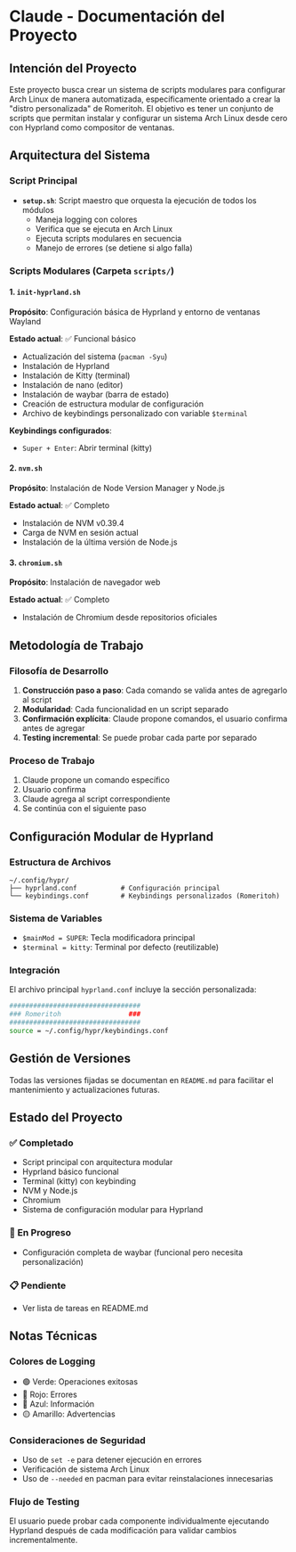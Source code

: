 # Claude - Documentación del Proyecto

## Intención del Proyecto

Este proyecto busca crear un sistema de scripts modulares para configurar Arch Linux de manera automatizada, específicamente orientado a crear la "distro personalizada" de Romeritoh. El objetivo es tener un conjunto de scripts que permitan instalar y configurar un sistema Arch Linux desde cero con Hyprland como compositor de ventanas.

## Arquitectura del Sistema

### Script Principal
- **`setup.sh`**: Script maestro que orquesta la ejecución de todos los módulos
  - Maneja logging con colores
  - Verifica que se ejecuta en Arch Linux
  - Ejecuta scripts modulares en secuencia
  - Manejo de errores (se detiene si algo falla)

### Scripts Modulares (Carpeta `scripts/`)

#### 1. `init-hyprland.sh`
**Propósito**: Configuración básica de Hyprland y entorno de ventanas Wayland

**Estado actual**: ✅ Funcional básico
- Actualización del sistema (`pacman -Syu`)
- Instalación de Hyprland
- Instalación de Kitty (terminal)
- Instalación de nano (editor)
- Instalación de waybar (barra de estado)
- Creación de estructura modular de configuración
- Archivo de keybindings personalizado con variable `$terminal`

**Keybindings configurados**:
- `Super + Enter`: Abrir terminal (kitty)

#### 2. `nvm.sh`
**Propósito**: Instalación de Node Version Manager y Node.js

**Estado actual**: ✅ Completo
- Instalación de NVM v0.39.4
- Carga de NVM en sesión actual
- Instalación de la última versión de Node.js

#### 3. `chromium.sh`
**Propósito**: Instalación de navegador web

**Estado actual**: ✅ Completo
- Instalación de Chromium desde repositorios oficiales

## Metodología de Trabajo

### Filosofía de Desarrollo
1. **Construcción paso a paso**: Cada comando se valida antes de agregarlo al script
2. **Modularidad**: Cada funcionalidad en un script separado
3. **Confirmación explícita**: Claude propone comandos, el usuario confirma antes de agregar
4. **Testing incremental**: Se puede probar cada parte por separado

### Proceso de Trabajo
1. Claude propone un comando específico
2. Usuario confirma
3. Claude agrega al script correspondiente
4. Se continúa con el siguiente paso

## Configuración Modular de Hyprland

### Estructura de Archivos
```
~/.config/hypr/
├── hyprland.conf           # Configuración principal
└── keybindings.conf        # Keybindings personalizados (Romeritoh)
```

### Sistema de Variables
- `$mainMod = SUPER`: Tecla modificadora principal
- `$terminal = kitty`: Terminal por defecto (reutilizable)

### Integración
El archivo principal `hyprland.conf` incluye la sección personalizada:
```bash
#################################
### Romeritoh                 ###
#################################
source = ~/.config/hypr/keybindings.conf
```

## Gestión de Versiones

Todas las versiones fijadas se documentan en `README.md` para facilitar el mantenimiento y actualizaciones futuras.

## Estado del Proyecto

### ✅ Completado
- Script principal con arquitectura modular
- Hyprland básico funcional
- Terminal (kitty) con keybinding
- NVM y Node.js
- Chromium
- Sistema de configuración modular para Hyprland

### 🚧 En Progreso
- Configuración completa de waybar (funcional pero necesita personalización)

### 📋 Pendiente
- Ver lista de tareas en README.md

## Notas Técnicas

### Colores de Logging
- 🟢 Verde: Operaciones exitosas
- 🔴 Rojo: Errores
- 🔵 Azul: Información
- 🟡 Amarillo: Advertencias

### Consideraciones de Seguridad
- Uso de `set -e` para detener ejecución en errores
- Verificación de sistema Arch Linux
- Uso de `--needed` en pacman para evitar reinstalaciones innecesarias

### Flujo de Testing
El usuario puede probar cada componente individualmente ejecutando Hyprland después de cada modificación para validar cambios incrementalmente.
